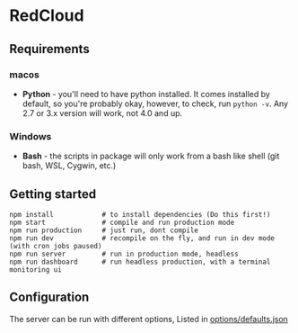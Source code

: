 # RedCloud

## Requirements
### macos
- **Python** -
you'll need to have python installed. It comes installed
by default, so you're probably okay, however, to check,
run `python -v`. Any 2.7 or 3.x version will work, not
4.0 and up.

### Windows
- **Bash** - 
the scripts in package will only work from a bash like shell
(git bash, WSL, Cygwin, etc.)

## Getting started

```shell
npm install            # to install dependencies (Do this first!)
npm start              # compile and run production mode
npm run production     # just run, dont compile
npm run dev            # recompile on the fly, and run in dev mode (with cron jobs paused)
npm run server         # run in production mode, headless
npm run dashboard      # run headless production, with a terminal monitoring ui
```

## Configuration

The server can be run with different options, Listed in [options/defaults.json](options/defaults.json)